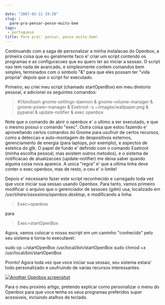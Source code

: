 ```yaml
---

date: "2007-02-11 19:38"
slug: |
  pare-pra-pensar-pense-muito-bem
tags:
 - portuguese
title: Pare pra\' pensar, pense muito bem!
---
```


Continuando com a saga de personalizar a minha instalacao do Openbox, a
primeira coisa que eu geralmente faco e' criar um script contendo os
programas e as configuracoes que eu quero ter ao iniciar a sessao. O
script nao tem nada de avancado, e simplesmente contem comandos bem
simples, terminados com o simbolo "&" para que eles possam ter "vida
propria" depois que o script for executado.

Primeiro, eu criei meu script (chamado startOpenBox) em meu diretorio
pessoal, e adicionei os seguintes comandos:

> \#!/bin/bash gnome-settings-daemon & gnome-volume-manager &
> gnome-power-manager & Esetroot -s \~/images/wallpaper.png & pypanel &
> update-notifier & exec openbox

Note que o comando de abrir o openbox e' o ultimo a ser executado, e que
o mesmo possui o comando "exec". Outra coisa que estou fazendo e'
aproveitando certos comandos do Gnome para usufruir de certos recursos,
como a deteccao e auto-montagem de despositivos externos, gerenciamento
de energia (para laptops, por exemplo), e aspectos de estetica do gtk. O
papel de fundo e' definido com o comando Esetroot (minha escolha
pessoal, mas existem outros metodos), e o sistema de notificacao de
atualizacoes (update-notifier) me deixa saber quando alguma coisa nova
aparece. A unica "regra" e' que a ultima linha deve conter o exec
openbox, mas de resto, o ceu e' o limite!

Depois e' necessario fazer este script reconhecido e carregado toda vez
que voce iniciar sua sessao usando Openbox. Para tanto, vamos primeiro
modificar o arquivo que o gerenciador de sessoes (gdm) usa, localizado
em */usr/share/xsessions/openbox.desktop*, e modificando a linha:

> Exec=openbox

para

> Exec=startOpenBox

Agora, vamos colocar o nosso escript em um caminho "conhecido" pelo seu
sistema e torna-lo executavel:

sudo cp \~/startOpenBox /usr/local/bin/startOpenBox sudo chmod +x
/usr/local/bin/startOpenBox

Pronto! Agora toda vez que voce iniciar sua sessao, seu sistema estara'
todo personalizado e usufruindo de varias recursos interessantes.

[![Another Openbox
screenshot](http://farm1.static.flickr.com/155/386767516_b9c3c2b165.jpg)](http://www.flickr.com/photos/25563799@N00/386767516/)

Para o meu proximo artigo, pretendo explicar como personalizar o menu do
Openbox para que voce tenha os seus programas preferidos super
acessiveis, incluindo atalhos de teclado.
